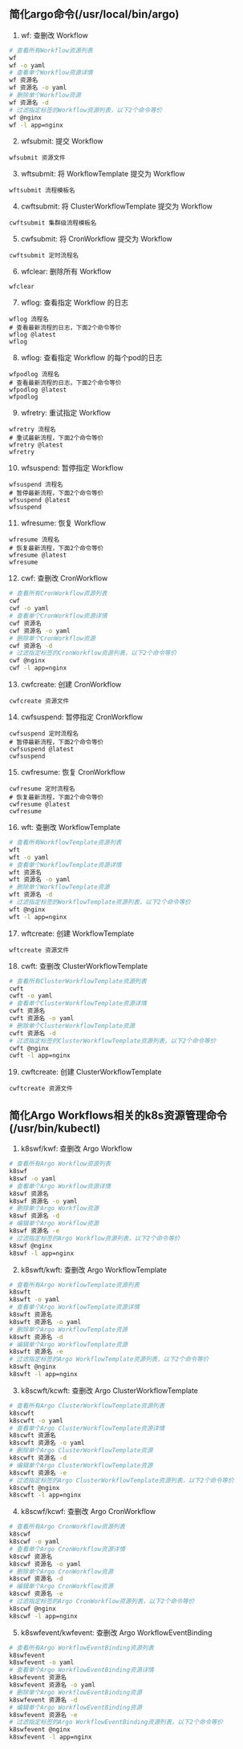 ## 简化argo命令(/usr/local/bin/argo)
1. wf: 查删改 Workflow
```sh
# 查看所有Workflow资源列表
wf
wf -o yaml
# 查看单个Workflow资源详情
wf 资源名
wf 资源名 -o yaml
# 删除单个Workflow资源
wf 资源名 -d
# 过滤指定标签的Workflow资源列表，以下2个命令等价
wf @nginx
wf -l app=nginx
```

2. wfsubmit: 提交 Workflow
```
wfsubmit 资源文件
```

3. wftsubmit: 将 WorkflowTemplate 提交为 Workflow
```
wftsubmit 流程模板名
```

4. cwftsubmit: 将 ClusterWorkflowTemplate 提交为 Workflow
```
cwftsubmit 集群级流程模板名
```

5. cwfsubmit: 将 CronWorkflow 提交为 Workflow
```
cwftsubmit 定时流程名
```

6. wfclear: 删除所有 Workflow
```
wfclear
```

7. wflog: 查看指定 Workflow 的日志
```
wflog 流程名
# 查看最新流程的日志，下面2个命令等价
wflog @latest
wflog
```

8. wflog: 查看指定 Workflow 的每个pod的日志
```
wfpodlog 流程名
# 查看最新流程的日志，下面2个命令等价
wfpodlog @latest
wfpodlog
```

9. wfretry: 重试指定 Workflow
```
wfretry 流程名
# 重试最新流程，下面2个命令等价
wfretry @latest
wfretry
```

10. wfsuspend: 暂停指定 Workflow 
```
wfsuspend 流程名
# 暂停最新流程，下面2个命令等价
wfsuspend @latest
wfsuspend
```

11. wfresume: 恢复 Workflow 
```
wfresume 流程名
# 恢复最新流程，下面2个命令等价
wfresume @latest
wfresume
```

12. cwf: 查删改 CronWorkflow
```sh
# 查看所有CronWorkflow资源列表
cwf
cwf -o yaml
# 查看单个CronWorkflow资源详情
cwf 资源名
cwf 资源名 -o yaml
# 删除单个CronWorkflow资源
cwf 资源名 -d
# 过滤指定标签的CronWorkflow资源列表，以下2个命令等价
cwf @nginx
cwf -l app=nginx
```

13. cwfcreate: 创建 CronWorkflow
```
cwfcreate 资源文件
```

14. cwfsuspend: 暂停指定 CronWorkflow 
```
cwfsuspend 定时流程名
# 暂停最新流程，下面2个命令等价
cwfsuspend @latest
cwfsuspend
```

15. cwfresume: 恢复 CronWorkflow 
```
cwfresume 定时流程名
# 恢复最新流程，下面2个命令等价
cwfresume @latest
cwfresume
```

16. wft: 查删改 WorkflowTemplate
```sh
# 查看所有WorkflowTemplate资源列表
wft
wft -o yaml
# 查看单个WorkflowTemplate资源详情
wft 资源名
wft 资源名 -o yaml
# 删除单个WorkflowTemplate资源
wft 资源名 -d
# 过滤指定标签的WorkflowTemplate资源列表，以下2个命令等价
wft @nginx
wft -l app=nginx
```

17. wftcreate: 创建 WorkflowTemplate
```
wftcreate 资源文件
```

18. cwft: 查删改 ClusterWorkflowTemplate
```sh
# 查看所有ClusterWorkflowTemplate资源列表
cwft
cwft -o yaml
# 查看单个ClusterWorkflowTemplate资源详情
cwft 资源名
cwft 资源名 -o yaml
# 删除单个ClusterWorkflowTemplate资源
cwft 资源名 -d
# 过滤指定标签的ClusterWorkflowTemplate资源列表，以下2个命令等价
cwft @nginx
cwft -l app=nginx
```

19. cwftcreate: 创建 ClusterWorkflowTemplate
```
cwftcreate 资源文件
```

## 简化Argo Workflows相关的k8s资源管理命令(/usr/bin/kubectl)
1. k8swf/kwf: 查删改 Argo Workflow
```sh
# 查看所有Argo Workflow资源列表
k8swf
k8swf -o yaml
# 查看单个Argo Workflow资源详情
k8swf 资源名
k8swf 资源名 -o yaml
# 删除单个Argo Workflow资源
k8swf 资源名 -d
# 编辑单个Argo Workflow资源
k8swf 资源名 -e
# 过滤指定标签的Argo Workflow资源列表，以下2个命令等价
k8swf @nginx
k8swf -l app=nginx
```

2. k8swft/kwft: 查删改 Argo WorkflowTemplate
```sh
# 查看所有Argo WorkflowTemplate资源列表
k8swft
k8swft -o yaml
# 查看单个Argo WorkflowTemplate资源详情
k8swft 资源名
k8swft 资源名 -o yaml
# 删除单个Argo WorkflowTemplate资源
k8swft 资源名 -d
# 编辑单个Argo WorkflowTemplate资源
k8swft 资源名 -e
# 过滤指定标签的Argo WorkflowTemplate资源列表，以下2个命令等价
k8swft @nginx
k8swft -l app=nginx
```

3. k8scwft/kcwft: 查删改 Argo ClusterWorkflowTemplate
```sh
# 查看所有Argo ClusterWorkflowTemplate资源列表
k8scwft
k8scwft -o yaml
# 查看单个Argo ClusterWorkflowTemplate资源详情
k8scwft 资源名
k8scwft 资源名 -o yaml
# 删除单个Argo ClusterWorkflowTemplate资源
k8scwft 资源名 -d
# 编辑单个Argo ClusterWorkflowTemplate资源
k8scwft 资源名 -e
# 过滤指定标签的Argo ClusterWorkflowTemplate资源列表，以下2个命令等价
k8scwft @nginx
k8scwft -l app=nginx
```

4. k8scwf/kcwf: 查删改 Argo CronWorkflow
```sh
# 查看所有Argo CronWorkflow资源列表
k8scwf
k8scwf -o yaml
# 查看单个Argo CronWorkflow资源详情
k8scwf 资源名
k8scwf 资源名 -o yaml
# 删除单个Argo CronWorkflow资源
k8scwf 资源名 -d
# 编辑单个Argo CronWorkflow资源
k8scwf 资源名 -e
# 过滤指定标签的Argo CronWorkflow资源列表，以下2个命令等价
k8scwf @nginx
k8scwf -l app=nginx
```

5. k8swfevent/kwfevent: 查删改 Argo WorkflowEventBinding
```sh
# 查看所有Argo WorkflowEventBinding资源列表
k8swfevent
k8swfevent -o yaml
# 查看单个Argo WorkflowEventBinding资源详情
k8swfevent 资源名
k8swfevent 资源名 -o yaml
# 删除单个Argo WorkflowEventBinding资源
k8swfevent 资源名 -d
# 编辑单个Argo WorkflowEventBinding资源
k8swfevent 资源名 -e
# 过滤指定标签的Argo WorkflowEventBinding资源列表，以下2个命令等价
k8swfevent @nginx
k8swfevent -l app=nginx
```